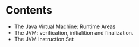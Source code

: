 # Contents

* The Java Virtual Machine: Runtime Areas
* The JVM: verification, initialition and finalization.
* The JVM Instruction Set
